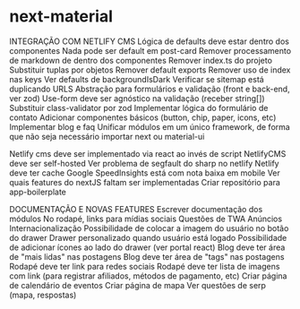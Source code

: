 # next-material

INTEGRAÇÃO COM NETLIFY CMS
Lógica de defaults deve estar dentro dos componentes
Nada pode ser default em post-card
Remover processamento de markdown de dentro dos componentes
Remover index.ts do projeto
Substituir tuplas por objetos
Remover default exports
Remover uso de index nas keys
Ver defaults de backgroundIsDark
Verificar se sitemap está duplicando URLS
Abstração para formulários e validação (front e back-end, ver zod)
Use-form deve ser agnóstico na validação (receber string[])
Substituir class-validator por zod
Implementar lógica do formulário de contato
Adicionar componentes básicos (button, chip, paper, icons, etc)
Implementar blog e faq
Unificar módulos em um único framework, de forma que não seja necessário importar next ou material-ui

Netlify cms deve ser implementado via react ao invés de script
NetlifyCMS deve ser self-hosted
Ver problema de segfault do sharp no netlify
Netlify deve ter cache
Google SpeedInsights está com nota baixa em mobile
Ver quais features do nextJS faltam ser implementadas
Criar repositório para app-boilerplate

DOCUMENTAÇÃO E NOVAS FEATURES
Escrever documentação dos módulos
No rodapé, links para mídias sociais
Questões de TWA
Anúncios
Internacionalização
Possibilidade de colocar a imagem do usuário no botão do drawer
Drawer personalizado quando usuário está logado
Possibilidade de adicionar ícones ao lado do drawer (ver portal react)
Blog deve ter área de "mais lidas" nas postagens
Blog deve ter área de "tags" nas postagens
Rodapé deve ter link para redes sociais
Rodapé deve ter lista de imagens com link (para registrar afiliados, métodos de pagamento, etc)
Criar página de calendário de eventos
Criar página de mapa
Ver questões de serp (mapa, respostas)
